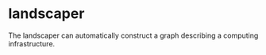 # landscaper
The landscaper can automatically construct a graph describing a computing infrastructure.
